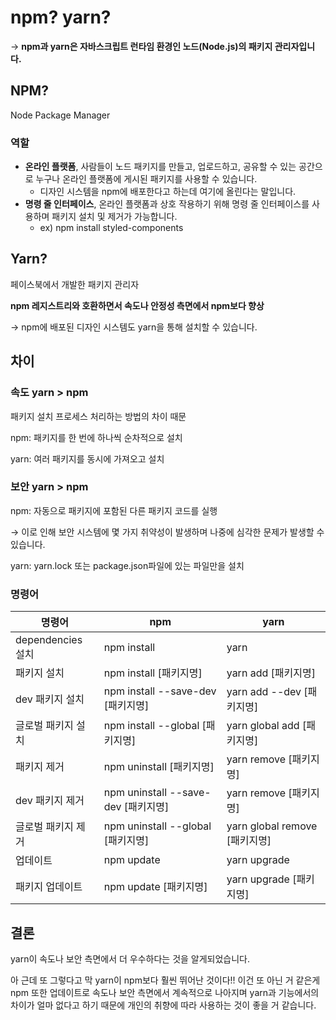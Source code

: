 # npm? yarn?

→ **npm과 yarn은 자바스크립트 런타임 환경인 노드(Node.js)의 패키지 관리자입니다.**

## NPM?

Node Package Manager

### 역할

- **온라인 플랫폼**, 사람들이 노드 패키지를 만들고, 업로드하고, 공유할 수 있는 공간으로 누구나 온라인 플랫폼에 게시된 패키지를 사용할 수 있습니다.
  - 디자인 시스템을 npm에 배포한다고 하는데 여기에 올린다는 말입니다.
- **명령 줄 인터페이스**, 온라인 플랫폼과 상호 작용하기 위해 명령 줄 인터페이스를 사용하며 패키지 설치 및 제거가 가능합니다.
  - ex) npm install styled-components

## Yarn?

페이스북에서 개발한 패키지 관리자

**npm 레지스트리와 호환하면서 속도나 안정성 측면에서 npm보다 향상**

→ npm에 배포된 디자인 시스템도 yarn을 통해 설치할 수 있습니다.

## 차이

### 속도 yarn > npm

패키지 설치 프로세스 처리하는 방법의 차이 때문

npm: 패키지를 한 번에 하나씩 순차적으로 설치

yarn: 여러 패키지를 동시에 가져오고 설치

### 보안 yarn > npm

npm: 자동으로 패키지에 포함된 다른 패키지 코드를 실행

→ 이로 인해 보안 시스템에 몇 가지 취약성이 발생하며 나중에 심각한 문제가 발생할 수 있습니다.

yarn: yarn.lock 또는 package.json파일에 있는 파일만을 설치

### 명령어

| 명령어             | npm                                 | yarn                          |
| ------------------ | ----------------------------------- | ----------------------------- |
| dependencies 설치  | npm install                         | yarn                          |
| 패키지 설치        | npm install [패키지명]              | yarn add [패키지명]           |
| dev 패키지 설치    | npm install --save-dev [패키지명]   | yarn add --dev [패키지명]     |
| 글로벌 패키지 설치 | npm install --global [패키지명]     | yarn global add [패키지명]    |
| 패키지 제거        | npm uninstall [패키지명]            | yarn remove [패키지명]        |
| dev 패키지 제거    | npm uninstall --save-dev [패키지명] | yarn remove [패키지명]        |
| 글로벌 패키지 제거 | npm uninstall --global [패키지명]   | yarn global remove [패키지명] |
| 업데이트           | npm update                          | yarn upgrade                  |
| 패키지 업데이트    | npm update [패키지명]               | yarn upgrade [패키지명]       |

## 결론

yarn이 속도나 보안 측면에서 더 우수하다는 것을 알게되었습니다.

아 근데 또 그렇다고 막 yarn이 npm보다 훨씬 뛰어난 것이다!! 이건 또 아닌 거 같은게 npm 또한 업데이트로 속도나 보안 측면에서 계속적으로 나아지며 yarn과 기능에서의 차이가 얼마 없다고 하기 때문에 개인의 취향에 따라 사용하는 것이 좋을 거 같습니다.
